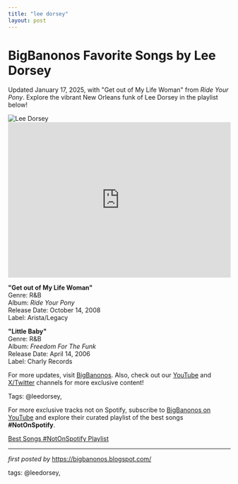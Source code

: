 ```yaml
---
title: "lee dorsey"
layout: post
---
```

<!-- Title of the Post -->
<h1 >BigBanonos Favorite Songs by Lee Dorsey</h1> <!-- Introductory Text -->
<p >Updated January 17, 2025, with "Get out of My Life Woman" from <em>Ride Your Pony</em>. Explore the vibrant New Orleans funk of Lee Dorsey in the playlist below!</p> <!-- Featured Image -->
<div > <img src="https://i.scdn.co/image/80e43f0e9db465f9440fbe66cae32d36126d817a" alt="Lee Dorsey" />
</div> <!-- Spotify Embed -->
<div > <iframe src="https://open.spotify.com/embed/playlist/5JsC2wCS78ZC9rQStLY1sg?utm_source=generator" width="100%" height="352" frameborder="0" allowfullscreen="" allow="autoplay; clipboard-write; encrypted-media; fullscreen; picture-in-picture" loading="lazy"></iframe>
</div> <!-- Song Information -->
<div > <p><strong>"Get out of My Life Woman"</strong><br> Genre: R&B<br> Album: <em>Ride Your Pony</em><br> Release Date: October 14, 2008<br> Label: Arista/Legacy</p> <p><strong>"Little Baby"</strong><br> Genre: R&B<br> Album: <em>Freedom For The Funk</em><br> Release Date: April 14, 2006<br> Label: Charly Records</p>
</div> <!-- Footer Links -->
<div > <p>For more updates, visit <a href="https://bigbanonos.blogspot.com/" target="_blank">BigBanonos</a>. Also, check out our <a href="https://www.youtube.com/@BigBanonos" target="_blank">YouTube</a> and <a href="https://x.com/bigbanonos" target="_blank">X/Twitter</a> channels for more exclusive content!</p>
</div> <!-- Tags -->
<p >Tags: @leedorsey,</p>


<!--Subscribe and Playlist Links-->
<div>
    <p>For more exclusive tracks not on Spotify, subscribe to <a href="https://www.youtube.com/@BigBanonos" target="_blank">BigBanonos on YouTube</a> and explore their curated playlist of the best songs <strong>#NotOnSpotify</strong>.</p>
    <p><a href="https://www.youtube.com/playlist?list=PLtuNtuTatqI0kFahUCbtbfenC_ET5O_tr" target="_blank">Best Songs #NotOnSpotify Playlist<br /></a></p></div>

<hr />

<p><em>first posted by</em> <a href="https://bigbanonos.blogspot.com/" rel="noopener" target="_new">https://bigbanonos.blogspot.com/</a></p>

<p>tags: @leedorsey,</p>
